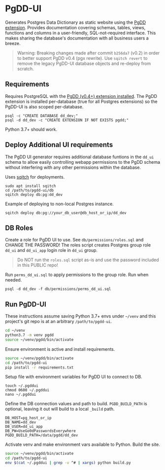 # PgDD-UI

Generates Postgres Data Dictionary as static website using the
[PgDD extension](https://github.com/rustprooflabs/pgdd).
Provides documentation covering schemas, tables, views, functions and columns
in a user-friendly, SQL-not-required interface.  This makes sharing the database's
documentation with all business users a breeze.

> Warning: Breaking changes made after commit `b256da7` (v0.2) in order to better support PgDD v0.4 (pgx rewrite).  Use `sqitch revert` to remove the legacy PgDD-UI database objects and re-deploy from scratch.


## Requirements

Requires PostgreSQL with the [PgDD (v0.4+) extension installed](https://github.com/rustprooflabs/pgdd).  The PgDD extension is installed per-database (true for all
Postgres extensions) so the PgDD-UI is also scoped per-database.

```
psql -c "CREATE DATABASE dd_dev;"
psql -d dd_dev -c "CREATE EXTENSION IF NOT EXISTS pgdd;"
```

Python 3.7+ should work.


## Deploy Additional UI requirements

The PgDD UI generator requires additional database funtions in the ``dd_ui`` schema
to allow easily controlling webapp permissions to the PgDD schema
without interfering with any other permissions within
the database.

Uses [sqitch](https://sqitch.org/) for deployments.


```
sudo apt install sqitch
cd /path/to/pgdd-ui/db
sqitch deploy db:pg:dd_dev
```

Example of deploying to non-local Postgres instance.

```
sqitch deploy db:pg://your_db_user@db_host_or_ip/dd_dev
```

## DB Roles

Create a role for PgDD UI to use.  See `db/permissions/roles.sql`
and CHANGE THE PASSWORD!  The roles script creates Postgres group role `dd_ui`
and `dd_ui_app` login role in `dd_ui` group.

> Do NOT run the `roles.sql` script as-is and use the password included in this PUBLIC repo!

Run `perms_dd_ui.sql` to apply permissions to the group role.
Run when needed.

```
psql -d dd_dev -f db/permissions/perms_dd_ui.sql
```

## Run PgDD-UI

These instructions assume saving Python 3.7+ envs under `~/venv` and this project's
git repo is at an arbitrary `/path/to/pgdd-ui`.


```bash
cd ~/venv
python3.7 -m venv pgdd
source ~/venv/pgdd/bin/activate
```

Ensure environment is active and install requirements.

```bash
source ~/venv/pgdd/bin/activate
cd /path/to/pgdd-ui
pip install -r requirements.txt
```


Setup file with environment variables for PgDD UI to connect to DB.

```
touch ~/.pgddui
chmod 0600 ~/.pgddui
nano ~/.pgddui
```

Define the DB connection values and path to build.  `PGDD_BUILD_PATH` is optional,
leaving it out will build to a local `_build` path. 

```
DB_HOST=pg_host_or_ip
DB_NAME=dd_dev
DB_USER=dd_ui_app
DB_PW=UseGo0dPasswordsEverywhere
PGDD_BUILD_PATH=/data/pgdd/dd_dev
```

Activate venv and make environment vars available to Python.  Build the site.

```bash
source ~/venv/pgdd/bin/activate
cd /path/to/pgdd-ui
env $(cat ~/.pgddui | grep -v ^# | xargs) python build.py
```

